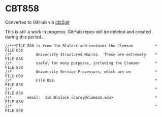 # CBT858
Converted to GitHub via [cbt2git](https://github.com/wizardofzos/cbt2git)

This is still a work in progress. GitHub repos will be deleted and created during this period...

```
//***FILE 858 is from Jim Blalock and contains the Clemson          *   FILE 858
//*           University Structured Macros.  These are extremely    *   FILE 858
//*           useful for many purposes, including the Clemson       *   FILE 858
//*           University Service Processors, which are on           *   FILE 858
//*           File 859.                                             *   FILE 858
//*                                                                 *   FILE 858
//*       email:  Jim Blalock <carey@clemson.edu>                   *   FILE 858
//*                                                                 *   FILE 858
```
